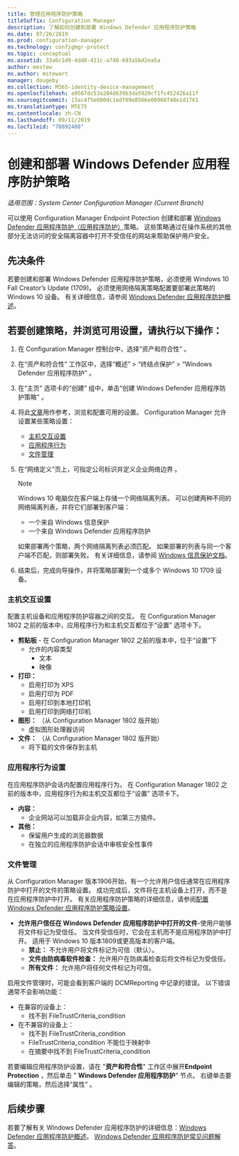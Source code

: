 ```yaml
---
title: 管理应用程序防护策略
titleSuffix: Configuration Manager
description: 了解如何创建和部署 Windows Defender 应用程序防护策略
ms.date: 07/26/2019
ms.prod: configuration-manager
ms.technology: configmgr-protect
ms.topic: conceptual
ms.assetid: 33a6c1d9-4dd8-411c-a748-693a5bd2ea5a
author: mestew
ms.author: mstewart
manager: dougeby
ms.collection: M365-identity-device-management
ms.openlocfilehash: a9567dc53a204d639b3da5920cf1fc452426a11f
ms.sourcegitcommit: 13ac4f5e600dc1edf69e8566e00968f40e1d1761
ms.translationtype: MTE75
ms.contentlocale: zh-CN
ms.lasthandoff: 09/11/2019
ms.locfileid: "70892488"
---
```

# <a name="create-and-deploy-windows-defender-application-guard-policy"></a>创建和部署 Windows Defender 应用程序防护策略

*适用范围：System Center Configuration Manager (Current Branch)*
<!-- 1351960 -->  
可以使用 Configuration Manager Endpoint Potection 创建和部署 [Windows Defender 应用程序防护（应用程序防护）](https://docs.microsoft.com/windows/threat-protection/windows-defender-application-guard/wd-app-guard-overview)策略。 这些策略通过在操作系统的其他部分无法访问的安全隔离容器中打开不受信任的网站来帮助保护用户安全。

## <a name="prerequisites"></a>先决条件

若要创建和部署 Windows Defender 应用程序防护策略，必须使用 Windows 10 Fall Creator’s Update (1709)。 必须使用网络隔离策略配置要部署此策略的 Windows 10 设备。 有关详细信息，请参阅 [Windows Defender 应用程序防护概述](https://docs.microsoft.com/windows/threat-protection/windows-defender-application-guard/wd-app-guard-overview)。

## <a name="create-a-policy-and-to-browse-the-available-settings"></a>若要创建策略，并浏览可用设置，请执行以下操作：

1. 在 Configuration Manager 控制台中，选择“资产和符合性”  。
2. 在“资产和符合性”  工作区中，选择“概述”   > “终结点保护”   > “Windows Defender 应用程序防护”  。
3. 在“主页”  选项卡的“创建”  组中，单击“创建 Windows Defender 应用程序防护策略”  。
4. 将此[文章](https://docs.microsoft.com/windows/security/threat-protection/windows-defender-application-guard/configure-wd-app-guard)用作参考，浏览和配置可用的设置。 Configuration Manager 允许设置某些策略设置：
   - [主机交互设置](#bkmk_HIS)
   - [应用程序行为](#bkmk_ABS)
   - [文件管理](#bkmk_FM)
5. 在“网络定义”页上，可指定公司标识并定义企业网络边界  。

    > [!NOTE]
    > Windows 10 电脑仅在客户端上存储一个网络隔离列表。 可以创建两种不同的网络隔离列表，并将它们部署到客户端：
    >
    >  - 一个来自 Windows 信息保护
    >  - 一个来自 Windows Defender 应用程序防护
    >
    > 如果部署两个策略，两个网络隔离列表必须匹配。 如果部署的列表与同一个客户端不匹配，则部署失败。 有关详细信息，请参阅 [Windows 信息保护文档](https://docs.microsoft.com/windows/threat-protection/windows-information-protection/create-wip-policy-using-sccm)。

6. 结束后，完成向导操作，并将策略部署到一个或多个 Windows 10 1709 设备。

### <a name="bkmk_HIS"></a> 主机交互设置

配置主机设备和应用程序防护容器之间的交互。 在 Configuration Manager 1802 之前的版本中，应用程序行为和主机交互都位于“设置”  选项卡下。

- **剪贴板** - 在 Configuration Manager 1802 之前的版本中，位于“设置”下
  - 允许的内容类型
    - 文本
    - 映像
- **打印：**
  - 启用打印为 XPS
  - 启用打印为 PDF
  - 启用打印到本地打印机
  - 启用打印到网络打印机
- **图形：** （从 Configuration Manager 1802 版开始）
  - 虚拟图形处理器访问
- **文件：** （从 Configuration Manager 1802 版开始）
  - 将下载的文件保存到主机

### <a name="bkmk_ABS"></a> 应用程序行为设置

在应用程序防护会话内配置应用程序行为。 在 Configuration Manager 1802 之前的版本中，应用程序行为和主机交互都位于“设置”  选项卡下。

- **内容：**
  - 企业网站可以加载非企业内容，如第三方插件。
- **其他：**
  - 保留用户生成的浏览器数据
  - 在独立的应用程序防护会话中审核安全性事件

### <a name="bkmk_FM"></a> 文件管理
<!--3555858-->
从 Configuration Manager 版本1906开始，有一个允许用户信任通常在应用程序防护中打开的文件的策略设置。 成功完成后，文件将在主机设备上打开，而不是在应用程序防护中打开。 有关应用程序防护策略的详细信息，请参阅[配置 Windows Defender 应用程序防护策略设置](https://docs.microsoft.com/windows/security/threat-protection/windows-defender-application-guard/configure-wd-app-guard)。

- **允许用户信任在 Windows Defender 应用程序防护中打开的文件**-使用户能够将文件标记为受信任。 当文件受信任时，它会在主机而不是应用程序防护中打开。 适用于 Windows 10 版本1809或更高版本的客户端。
  - **禁止：** 不允许用户将文件标记为可信（默认）。
  - **文件由防病毒软件检查：** 允许用户在防病毒检查后将文件标记为受信任。
  - **所有文件：** 允许用户将任何文件标记为可信。

启用文件管理时，可能会看到客户端的 DCMReporting 中记录的错误。 以下错误通常不会影响功能： <!--4619457-->

- 在兼容的设备上：
  - 找不到 FileTrustCriteria_condition
- 在不兼容的设备上：
  - 找不到 FileTrustCriteria_condition
  - FileTrustCriteria_condition 不能位于映射中
  - 在摘要中找不到 FileTrustCriteria_condition

若要编辑应用程序防护设置，请在 "**资产和符合性**" 工作区中展开**Endpoint Protection** ，然后单击 " **Windows Defender 应用程序防护**" 节点。 右键单击要编辑的策略，然后选择“属性”  。

## <a name="next-steps"></a>后续步骤

若要了解有关 Windows Defender 应用程序防护的详细信息：[Windows Defender 应用程序防护概述](https://docs.microsoft.com/windows/security/threat-protection/windows-defender-application-guard/wd-app-guard-overview)。
[Windows Defender 应用程序防护常见问题解答](https://docs.microsoft.com/windows/security/threat-protection/windows-defender-application-guard/faq-wd-app-guard)。
